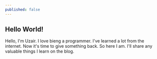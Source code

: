 ```yaml
---
published: false
---
```


## Hello World!

Hello, I'm Uzair. I love bieng a programmer. I've learned a lot from the internet. Now it's time to give something back. So here I am. I'll share any valuable things I learn on the blog.
